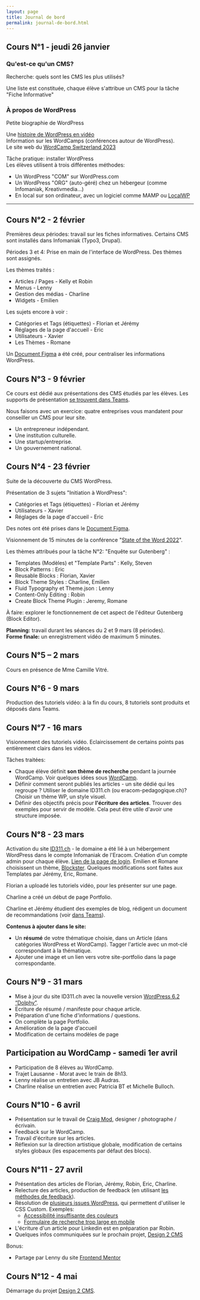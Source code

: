 ```yaml
---
layout: page
title: Journal de bord
permalink: journal-de-bord.html
---
```


## Cours N°1 - jeudi 26 janvier

### Qu'est-ce qu'un CMS?

Recherche: quels sont les CMS les plus utilisés?

Une liste est constituée, chaque élève s'attribue un CMS pour la tâche "Fiche Informative"

### À propos de WordPress

Petite biographie de WordPress

Une [histoire de WordPress en vidéo ](https://wordpress.tv/2013/07/31/siobhan-mckeown-wordpress-and-the-ten-year-itch-2/)  
Information sur les WordCamps (conférences autour de WordPress).  
Le site web du [WordCamp Switzerland 2023](https://switzerland.wordcamp.org/2023/)

Tâche pratique: installer WordPress  
Les élèves utilisent à trois différentes méthodes:

- Un WordPress "COM" sur WordPress.com
- Un WordPress "ORG" (auto-géré) chez un hébergeur (comme Infomaniak, Kreativmedia...)
- En local sur son ordinateur, avec un logiciel comme MAMP ou [LocalWP](https://localwp.com/)

---

## Cours N°2 - 2 février

Premières deux périodes: travail sur les fiches informatives. Certains CMS sont installés dans Infomaniak (Typo3, Drupal).

Périodes 3 et 4: Prise en main de l'interface de WordPress. Des thèmes sont assignés.

Les thèmes traités :

- Articles / Pages - Kelly et Robin
- Menus - Lenny
- Gestion des médias - Charline
- Widgets - Emilien

Les sujets encore à voir :

- Catégories et Tags (étiquettes) - Florian et Jérémy
- Réglages de la page d'accueil - Eric
- Utilisateurs - Xavier
- Les Thèmes - Romane

Un [Document Figma](https://www.figma.com/file/Ooezt7xUnewUG8v1OjJzRZ/Bases?t=lDOHoNXSBczP87QU-6) a été créé, pour centraliser les informations WordPress.

## Cours N°3 - 9 février

Ce cours est dédié aux présentations des CMS étudiés par les élèves. Les supports de présentation [se trouvent dans Teams](https://eduvaud.sharepoint.com/:f:/s/ERACOM_ID311_Teams/EjFM5_1zOf9OnKwJrC1lQcUBQ0ijr0Kg5JEb9bIb6Is_xA?e=9K6R15).

Nous faisons avec un exercice: quatre entreprises vous mandatent pour conseiller un CMS pour leur site.

- Un entrepreneur indépendant.
- Une institution culturelle.
- Une startup/entreprise.
- Un gouvernement national.

## Cours N°4 - 23 février

Suite de la découverte du CMS WordPress.

Présentation de 3 sujets "Initiation à WordPress":

- Catégories et Tags (étiquettes) - Florian et Jérémy
- Utilisateurs - Xavier
- Réglages de la page d'accueil - Eric

Des notes ont été prises dans le [Document Figma](https://www.figma.com/file/Ooezt7xUnewUG8v1OjJzRZ/Bases?t=lDOHoNXSBczP87QU-6).

Visionnement de 15 minutes de la conférence "[State of the Word 2022](https://wordpress.tv/2023/01/04/matt-mullenweg-state-of-the-word-2022/)". 

Les thèmes attribués pour la tâche N°2: "Enquête sur Gutenberg" :

- Templates (Modèles) et "Template Parts" : Kelly, Steven
- Block Patterns : Eric
- Reusable Blocks : Florian, Xavier
- Block Theme Styles : Charline, Emilien
- Fluid Typography et Theme.json : Lenny
- Content-Only Editing : Robin
- Create Block Theme Plugin : Jeremy, Romane

À faire: explorer le fonctionnement de cet aspect de l'éditeur Gutenberg (Block Editor).

**Planning:** travail durant les séances du 2 et 9 mars (8 périodes).  
**Forme finale:** un enregistrement vidéo de maximum 5 minutes.

## Cours N°5 – 2 mars

Cours en présence de Mme Camille Vitré.

## Cours N°6 - 9 mars

Production des tutoriels vidéo: à la fin du cours, 8 tutoriels sont produits et déposés dans Teams.

## Cours N°7 - 16 mars

Visionnement des tutoriels vidéo. Eclaircissement de certains points pas entièrement clairs dans les vidéos.

Tâches traitées:

- Chaque élève définit **son thème de recherche** pendant la journée WordCamp. Voir quelques idées sous [WordCamp](wordcamp.html).
- Définir comment seront publiés les articles - un site dédié qui les regroupe ? Utiliser le domaine ID311.ch (ou eracom-pedagogique.ch)? Choisir un thème WP, un style visuel.
- Définir des objectifs précis pour **l'écriture des articles**. Trouver des exemples pour servir de modèle. Cela peut être utile d'avoir une structure imposée.

## Cours N°8 - 23 mars

Activation du site [ID311.ch](https://id311.ch/) - le domaine a été lié à un hébergement WordPress dans le compte Infomaniak de l'Eracom. Création d'un compte admin pour chaque élève. [Lien de la page de login](https://id311.ch/wp-admin/). Emilien et Romane choisissent un thème, [Blockster](https://wordpress.org/themes/blockster/). Quelques modifications sont faites aux Templates par Jérémy, Eric, Romane.

Florian a uploadé les tutoriels vidéo, pour les présenter sur une page. 

Charline a créé un début de page Portfolio.

Charline et Jérémy étudient des exemples de blog, rédigent un document de recommandations (voir [dans Teams](https://eduvaud.sharepoint.com/:b:/s/ERACOM_ID311_Teams/EbNDb_cLl2FPtlLzOX3bIsUBRyuZvpVLgpis4D6uCjbxGQ?e=NVUjnn)).

**Contenus à ajouter dans le site:**
- Un **résumé** de votre thématique choisie, dans un Article (dans catégories WordPress et WordCamp). Tagger l'article avec un mot-clé correspondant à la thématique.
- Ajouter une image et un lien vers votre site-portfolio dans la page correspondante.

## Cours N°9 - 31 mars

- Mise à jour du site ID311.ch avec la nouvelle version [WordPress 6.2 “Dolphy”](https://wordpress.org/news/2023/03/dolphy/).
- Ecriture de résumé / manifeste pour chaque article.
- Préparation d'une fiche d'informations / questions.
- On complète la page Portfolio.
- Amélioration de la page d'accueil
- Modification de certains modèles de page


## Participation au WordCamp - samedi 1er avril

- Participation de 8 élèves au WordCamp.  
- Trajet Lausanne - Morat avec le train de 8h13.   
- Lenny réalise un entretien avec JB Audras.  
- Charline réalise un entretien avec Patricia BT et Michelle Bulloch.

## Cours N°10 - 6 avril

- Présentation sur le travail de [Craig Mod](https://craigmod.com/), designer / photographe / écrivain.
- Feedback sur le WordCamp.
- Travail d'écriture sur les articles.
- Réflexion sur la direction artistique globale, modification de certains styles globaux (les espacements par défaut des blocs).

## Cours N°11 - 27 avril

- Présentation des articles de Florian, Jérémy, Robin, Eric, Charline.
- Relecture des articles, production de feedback (en utilisant [les méthodes de feedback](https://cours-web.ch/feedback/)).
- Résolution de [plusieurs issues WordPress](https://github.com/eracom-ID311/site-wordpress-id311/issues?q=is%3Aissue), qui permettent d'utiliser le CSS Custom. Exemples:
  - [Accessibilité insuffisante des couleurs](https://github.com/eracom-ID311/site-wordpress-id311/issues/1)
  - [Formulaire de recherche trop large en mobile](https://github.com/eracom-ID311/site-wordpress-id311/issues/6)
- L'écriture d'un article pour Linkedin est en préparation par Robin.
- Quelques infos communiquées sur le prochain projet, [Design 2 CMS](design2cms.html)

Bonus:

- Partage par Lenny du site [Frontend Mentor](https://www.frontendmentor.io/home)

## Cours N°12 - 4 mai

Démarrage du projet [Design 2 CMS](design2cms.html).
